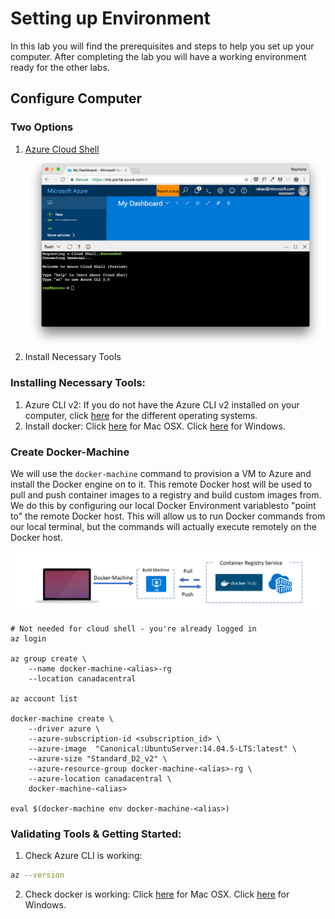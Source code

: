 Setting up Environment
========================================
In this lab you will find the prerequisites and steps to help you set up your computer. After completing the lab you will have a working environment ready for the other labs.

Configure Computer
-----------------------

### Two Options
1. [Azure Cloud Shell](https://docs.microsoft.com/en-us/azure/cloud-shell/overview)
![](../../images/cloud_shell.png)
2. Install Necessary Tools

### Installing Necessary Tools:
1. Azure CLI v2: If you do not have the Azure CLI v2 installed on your computer, click [here](https://docs.microsoft.com/en-us/cli/azure/install-azure-cli) for the different operating systems.
2. Install docker: Click [here](https://docs.docker.com/docker-for-mac/install/) for Mac OSX. Click [here](https://docs.docker.com/docker-for-windows/install/) for Windows.

### Create Docker-Machine

We will use the ```docker-machine``` command to provision a VM to Azure and install the Docker engine on to it.  This remote Docker host will be used to pull and push container images to a registry and build custom images from.  We do this by configuring our local Docker Environment variablesto "point to" the remote Docker host.  This will allow us to run Docker commands from our local terminal, but the commands will actually execute remotely on the Docker host.

![](../../images/03_c_docker-machine.png)

```
# Not needed for cloud shell - you're already logged in
az login

az group create \
    --name docker-machine-<alias>-rg
    --location canadacentral 

az account list

docker-machine create \
    --driver azure \
    --azure-subscription-id <subscription_id> \
    --azure-image  "Canonical:UbuntuServer:14.04.5-LTS:latest" \
    --azure-size "Standard_D2_v2" \
    --azure-resource-group docker-machine-<alias>-rg \
    --azure-location canadacentral \
    docker-machine-<alias>

eval $(docker-machine env docker-machine-<alias>)
```

### Validating Tools & Getting Started:
1. Check Azure CLI is working:
```bash
az --version
```
2. Check docker is working: Click [here](https://docs.docker.com/docker-for-mac/) for Mac OSX. Click [here](https://docs.docker.com/docker-for-windows/) for Windows.